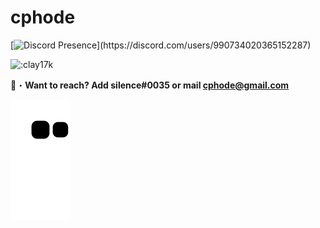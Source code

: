 <h1> cphode </h1>

[![Discord Presence](https://lanyard-profile-readme.vercel.app/api/990734020365152287?theme=blue&bg=black&animated=false&hideDiscrim=false&borderRadius=10px&idleMessage=Probably%20doing%20something%20else...)](https://discord.com/users/990734020365152287)

<div>
    <div>
    <img src="https://count.getloli.com/get/@:aw3rque?theme=clay17k" alt=":clay17k" height="120px"/>
<div>

📩・**Want to reach? Add silence#0035 or mail cphode@gmail.com**

<a href="[[https://discord.gg/kuyu](https://discord.gg/ydcDvSXS8D)]" target="_blank"><img src="https://github.com/rafaballerini/rafaballerini/blob/output/github-contribution-grid-snake.svg" alt="sneke">
